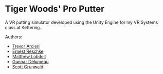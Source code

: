 # Tiger Woods' Pro Putter

A VR putting simulator developed using the Unity Engine for my VR Systems class at Kettering.

Authors:

- [Trevor Arcieri](https://github.com/trevorxarcieri)
- [Ernest Reschke](https://github.com/ErnestRes)
- [Matthew Lobdell](https://github.com/DeMatLab)
- [Gunnar Delumeau](https://github.com/DaWizard21)
- [Scott Grunwald](https://github.com/sGrunwald31)
